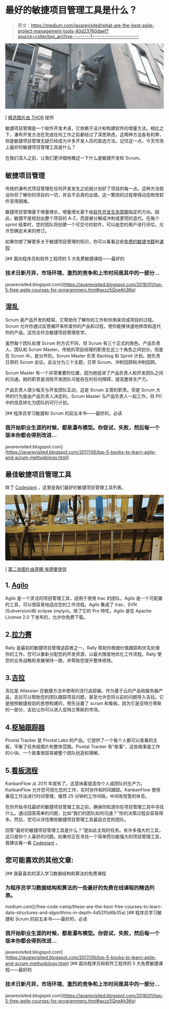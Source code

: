 # 最好的敏捷项目管理工具是什么？

> 原文：<https://medium.com/javarevisited/what-are-the-best-agile-project-management-tools-40d23760daef?source=collection_archive---------1----------------------->

![](img/aa02f578e0586e3f2cd7a68e065d210f.png)

[ [精选图片由 THOR](https://www.flickr.com/photos/geishaboy500/2915154818/in/photolist-5rAVXY-5rwzir-b84dqg-5rjeX9-4AaRRG-dbZTKd-dbZTFf-dbZTW9-66h9pF-66h9fk-4k2Hdw-dbZTUE-5reUeP-5rATpq-f95RRd-f95R9h-5rjepw-3qdvY8-dbZTS1-dbZTFk-dbZTxa-wrQ7Z-5reTUR-5H5MY2-dbZU2C-dbZTDg-dbZTre-dbZU6f-5H5ZKZ-dbZTt6-dbZTLW-8vAAeu-3qdya4-3qhZr5-8Pxiaf-5HajW7-3qjqCH-3qdyc2----apUuVq-9rVPNV-5H61WX-3qdvYk-3qhZqY-3qdvZv-3qhZqq-3qhZqU-3qdw1D/) 提供

敏捷项目管理是一个软件开发术语，它依赖于设计和构建软件的增量方法。相比之下，瀑布开发方法在完成任何工作之前都经过了深思熟虑。这两种方法各有利弊，但是敏捷项目管理无疑已经成为许多开发人员的首选方法。记住这一点，今天市场上最好的敏捷项目管理工具是什么？

在我们深入之前，让我们更详细地概述一下什么是敏捷开发和 Scrum。

## 敏捷项目管理

传统的瀑布式项目管理在任何开发发生之前就计划好了项目的每一点。这种方法假设你将了解你的项目的一切，并且不会真的出错。这一繁琐的过程使得动态修改软件变得困难。

敏捷项目管理基于增量增长，增量增长基于由[软件开发生命周期](https://blog.jixee.me/build-customer-feedback-development-cycle/)指定的方向。因此，敏捷不是规划出整个项目的 A-Z，而是被分解成冲刺或更短的迭代。在每个 sprint 结束时，您的团队将创建一个可交付的软件，可以由您的用户进行评估，允许您确定未来的修订。

如果你想了解更多关于敏捷项目管理的知识，你可以看看这些[免费的敏捷书籍](https://javarevisited.blogspot.com/2017/06/top-5-books-to-learn-agile-and-scrum-methodology.html)和[课程](https://javarevisited.blogspot.com/2019/09/top-5-courses-to-crack-pmp-project-management-professional-certification-exam.html):

[](https://javarevisited.blogspot.com/2018/01/top-5-free-agile-courses-for-programmers.html#axzz5QneAh3Kg) [## 面向程序员和软件工程师的 5 大免费敏捷课程——最好的

### 技术日新月异，市场环境、激烈的竞争和上市时间是其中的一部分…

javarevisited.blogspot.com](https://javarevisited.blogspot.com/2018/01/top-5-free-agile-courses-for-programmers.html#axzz5QneAh3Kg) 

## 混乱

Scrum 是产品开发的框架。它帮助你了解你的工作和你用来完成项目的过程。Scrum 允许你通过反馈循环来检查你的产品和过程，使你能够快速地修改和迭代你的产品。这完全符合敏捷项目管理哲学。

虽然每个团队处理 Scrum 的方式不同，但 Scrum 有三个正式的角色。产品负责人、团队和 Scrum Master。传统的项目经理的职责在这三个角色之间划分，但是在 Scrum 中，是分开的。Scrum Master 负责 Backlog 和 Sprint 计划。她负责日常的 Scrum 会议，会议分为三个主题，日常 Scrum、冲刺回顾和冲刺回顾。

Scrum Master 有一个非常重要的位置，因为她促进了产品负责人和开发团队之间的沟通。她的职责是消除开发团队可能存在的任何障碍，提高整体生产力。

产品负责人很少每天与开发团队互动，这是 Scrum 主管的职责。但是 Scrum 大师的行为是由产品负责人决定的。Scrum Master 与产品负责人一起工作，将 PO 中的信息转化为团队的可行计划。

[](https://javarevisited.blogspot.com/2017/06/top-5-books-to-learn-agile-and-scrum-methodology.html) [## 程序员学习敏捷和 Scrum 的前五本书——最好的，必读

### 我开始职业生涯的时候，都是瀑布模型。你尝试，失败，然后每一个版本你都会得到改进…

javarevisited.blogspot.com](https://javarevisited.blogspot.com/2017/06/top-5-books-to-learn-agile-and-scrum-methodology.html) 

## 最佳敏捷项目管理工具

除了 [Codegiant](https://codegiant.io) ，这里是我们最好的敏捷项目管理工具列表。

![](img/f951668c544ecc7ae4cfee811cb33a03.png)

[ [第二张图片由莲娜·埃德曼提供](https://www.flickr.com/photos/lenore-m/2515800654/in/photolist-4Qj8Tm-8iyacE-5ZEy3v-34Ydj3-9KQoQd-ebk9uv-mhpdd-3r7wnw-8iy9Dy-63FsG8-ta4a-63FsXn-apdrrN-e3oR2D-6aQB7U-fkmB7T-5etMtM-efoWfy-4ZREm3-63KHzf-imbgwP-ejYozd-n1GWFu-6YHtYJ-9QKxv-2DWGDT-57Swx2-fdUYn6-9aXqae-dteEP-bz6igw-jKESwZ-2h819u-7mBGEs-7mBGR5-7mxPDX-4BVwut-8DwLMf-69kvVh-5etMye-b5GyUF-brkWan-7MdW6A-f7o5ZW-89SUNE-azyDKm-8ZxKs3-8mM1qQ-5nPGJe-CPvVL)

## 1. [Agilo](http://www.agilofortrac.com/)

Agilo 是一个灵活的项目管理工具，适用于使用 trac 的团队。Agilo 是一个可配置的工具，可以很容易地适应您的工作流程。Agilo 集成了 trac、SVN (Subversion)和 eclipse (mylyn)。除了它的 Pro 特性，Agilo 是在 Apache License 2.0 下发布的，允许你免费下载。

## 2.[拉力赛](http://www.rallydev.com/)

Rally 是最初的敏捷项目管理追踪者之一。Rally 帮助你根据价值跟踪和优先处理你的工作。您可以重新分配您的开发资源，以最大限度地优化工作流程。Rally 使您的业务战略和发展保持一致，并帮助您提升整体绩效。

## 3.[吉拉](https://www.atlassian.com/software/jira)

吉拉是 Atlassian 在敏捷方法中使用的流行追踪器。作为基于云的产品和服务器产品，吉拉可以帮助您的团队跟踪项目问题，甚至允许您将以前的问题导入吉拉。它是按照敏捷规划的思想构建的，预先设置了 scrum 和看板。因为它是亚特兰蒂斯的一部分，吉拉让你可以进入亚特兰蒂斯的市场。

## 4.[枢轴跟踪器](http://www.pivotaltracker.com/)

Pivotal Tracker 是 Pivotal Labs 的产品。它提供了一个每个人都可以查看的主板，平衡了任务级图片和整体范围。Pivotal Tracker 有“故事”，这些故事是工作的小块。一个故事很容易被整个团队创造和理解。

## 5.[看板流程](https://kanbanflow.com/)

KanbanFlow 从 2011 年就有了。这意味着提高你个人或团队的生产力。KanbanFlow 允许您可视化您的工作，实时协作和时间跟踪。KanbanFlow 使用番茄工作法进行时间管理，推荐 25 分钟的工作间隔，中间有短暂的休息。

在你开始寻找最好的敏捷项目管理工具之前，确保你知道你在项目管理工具中寻找什么。通过回答简单的问题，比如“我们的团队如何沟通？”你的决策过程会容易得多。然后，您可以评估哪些敏捷项目管理工具最适合您的团队。

回答“最好的敏捷项目管理工具是什么？”是如此主观的任务。有许多强大的工具，这只是你个人喜好的问题。如果你正在寻找一个简单而功能强大的项目管理工具，我建议看一看 [Codegiant](https://codegiant.io/home) 。

## 您可能喜欢的其他文章:

[](/free-code-camp/these-are-the-best-free-courses-to-learn-data-structures-and-algorithms-in-depth-4d52f0d6b35a) [## 我最喜欢的深入学习数据结构和算法的免费课程

### 为程序员学习数据结构和算法的一些最好的免费在线课程的精选列表。

medium.com](/free-code-camp/these-are-the-best-free-courses-to-learn-data-structures-and-algorithms-in-depth-4d52f0d6b35a) [](https://javarevisited.blogspot.com/2017/06/top-5-books-to-learn-agile-and-scrum-methodology.html) [## 程序员学习敏捷和 Scrum 的前五本书——最好的，必读

### 我开始职业生涯的时候，都是瀑布模型。你尝试，失败，然后每一个版本你都会得到改进…

javarevisited.blogspot.com](https://javarevisited.blogspot.com/2017/06/top-5-books-to-learn-agile-and-scrum-methodology.html) [](https://javarevisited.blogspot.com/2018/01/top-5-free-agile-courses-for-programmers.html#axzz5QneAh3Kg) [## 面向程序员和软件工程师的 5 大免费敏捷课程——最好的

### 技术日新月异，市场环境、激烈的竞争和上市时间是其中的一部分…

javarevisited.blogspot.com](https://javarevisited.blogspot.com/2018/01/top-5-free-agile-courses-for-programmers.html#axzz5QneAh3Kg)